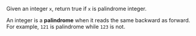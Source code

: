 Given an integer `x`, return true if `x` is palindrome integer.

An integer is a **palindrome** when it reads the same backward as forward. For example, `121` is palindrome while `123` is not.